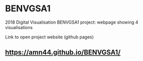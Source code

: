 # BENVGSA1
2018 Digital Visualisation BENVGSA1 project: webpage showing 4 visualisations

Link to open project website (github pages) 

## https://amn44.github.io/BENVGSA1/
